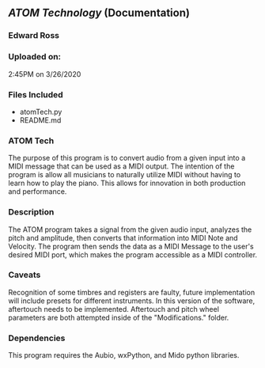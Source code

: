 ## *ATOM Technology* (Documentation)


### Edward Ross

### Uploaded on:
2:45PM on 3/26/2020

### Files Included
- atomTech.py
- README.md 


### ATOM Tech
The purpose of this program is to convert audio from a given input into a MIDI message that can be used as a MIDI output. The intention of the program is allow all musicians to naturally utilize MIDI without having to learn how to play the piano. This allows for innovation in both production and performance.

### Description
The ATOM program takes a signal from the given audio input, analyzes the pitch and amplitude, then converts that information into MIDI Note and Velocity. The program then sends the data as a MIDI Message to the user's desired MIDI port, which makes the program accessible as a MIDI controller.

### Caveats
Recognition of some timbres and registers are faulty, future implementation will include presets for different instruments. In this version of the software, aftertouch needs to be implemented. Aftertouch and pitch wheel parameters are both attempted inside of the "Modifications." folder.

### Dependencies
This program requires the Aubio, wxPython, and Mido python libraries.
